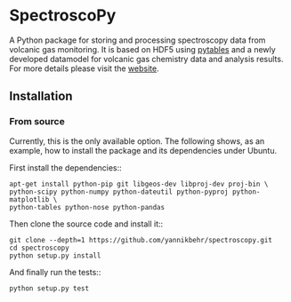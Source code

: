 # SpectroscoPy
A Python package for storing and processing spectroscopy data from volcanic gas
monitoring. It is based on HDF5 using [pytables](http://www.pytables.org) and a
newly developed datamodel for volcanic gas chemistry data and analysis results.
For more details please visit the [website](http://yannikbehr.github.io/spectroscopy).

## Installation
### From source

Currently, this is the only available option. The following shows, as an
example, how to install the package and its dependencies under Ubuntu.

First install the dependencies::

    apt-get install python-pip git libgeos-dev libproj-dev proj-bin \
    python-scipy python-numpy python-dateutil python-pyproj python-matplotlib \
    python-tables python-nose python-pandas

Then clone the source code and install it::

    git clone --depth=1 https://github.com/yannikbehr/spectroscopy.git
    cd spectroscopy
    python setup.py install

And finally run the tests::

    python setup.py test
